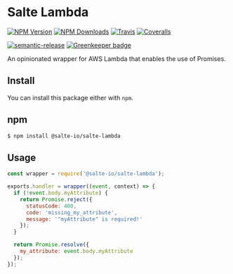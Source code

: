 # Salte Lambda

[![NPM Version][npm-version-image]][npm-url]
[![NPM Downloads][npm-downloads-image]][npm-url]
[![Travis][travis-ci-image]][travis-ci-url]
[![Coveralls][coveralls-image]][coveralls-url]

[![semantic-release][semantic-release-image]][semantic-release-url]
[![Greenkeeper badge][greenkeeper-image]][greenkeeper-url]

An opinionated wrapper for AWS Lambda that enables the use of Promises.

## Install

You can install this package either with `npm`.

## npm

```sh
$ npm install @salte-io/salte-lambda
```

## Usage

```js
const wrapper = require('@salte-io/salte-lambda');

exports.handler = wrapper((event, context) => {
  if (!event.body.myAttribute) {
    return Promise.reject({
      statusCode: 400,
      code: 'missing_my_attribute',
      message: '"myAttribute" is required!'
    });
  }

  return Promise.resolve({
    my_attribute: event.body.myAttribute
  });
});
```

[npm-version-image]: https://img.shields.io/npm/v/@salte-io/salte-lambda.svg?style=flat
[npm-downloads-image]: https://img.shields.io/npm/dm/@salte-io/salte-lambda.svg?style=flat
[npm-url]: https://npmjs.org/package/@salte-io/salte-lambda

[travis-ci-image]: https://img.shields.io/travis/com/salte-io/salte-lambda/master.svg?style=flat
[travis-ci-url]: https://travis-ci.com/salte-io/salte-lambda

[coveralls-image]: https://img.shields.io/coveralls/salte-io/salte-lambda/master.svg
[coveralls-url]: https://coveralls.io/github/salte-io/salte-lambda?branch=master

[commitizen-image]: https://img.shields.io/badge/commitizen-friendly-brightgreen.svg
[commitizen-url]: https://commitizen.github.io/cz-cli/

[semantic-release-url]: https://github.com/semantic-release/semantic-release
[semantic-release-image]: https://img.shields.io/badge/%20%20%F0%9F%93%A6%F0%9F%9A%80-semantic--release-e10079.svg

[greenkeeper-image]: https://badges.greenkeeper.io/salte-io/salte-lambda.svg
[greenkeeper-url]: https://greenkeeper.io
